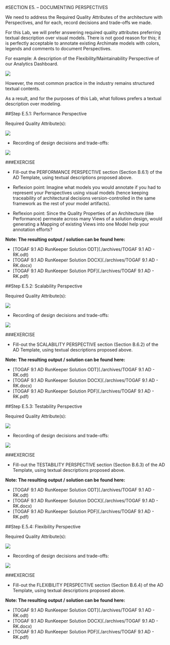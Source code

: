 #SECTION E5. – DOCUMENTING PERSPECTIVES

We need to address the Required Quality Attributes of the architecture with Perspectives,  and for each, record decisions and trade-offs we made.

For this Lab, we will prefer answering required quality attributes preferring textual description over visual models. There is not good reason for this; it is perfectly acceptable to annotate existing Archimate models with colors, legends and comments to document Perspectives.

For example: A description of the Flexibility/Maintainability Perspective of our Analytics Dashboard.

![](img/12.png)

However, the most common practice in the industry remains structured textual contents.

As a result, and for the purposes of this Lab, what follows prefers a textual description over modeling.


##Step E.5.1: Performance Perspective

Required Quality Attribute(s):

![](img/13.png)

- Recording of design decisions and trade-offs:

![](img/14.png)


###EXERCISE

- Fill-out the PERFORMANCE PERSPECTIVE section (Section B.6.1) of the AD Template, using textual descriptions proposed above.

- Reflexion point: Imagine what models you would annotate if you had to represent your Perspectives using visual models (hence keeping traceability of architectural decisions version-controlled in the same framework as the rest of your model artifacts).

- Reflexion point: Since the Quality Properties of an Architecture (like Performance) permeate across many Views of a solution design, would generating a Mapping of existing Views into one Model help your annotation efforts?

**Note: The resulting output / solution can be found here:**

- [TOGAF 9.1 AD RunKeeper Solution ODT](./archives/TOGAF 9.1 AD - RK.odt) 
- [TOGAF 9.1 AD RunKeeper Solution DOCX](./archives/TOGAF 9.1 AD - RK.docx)
- [TOGAF 9.1 AD RunKeeper Solution PDF](./archives/TOGAF 9.1 AD - RK.pdf)



##Step E.5.2: Scalability Perspective

Required Quality Attribute(s):

![](img/15.png)

- Recording of design decisions and trade-offs:

![](img/16.png)


###EXERCISE

- Fill-out the SCALABILITY PERSPECTIVE section (Section B.6.2) of the AD Template, using textual descriptions proposed above.

**Note: The resulting output / solution can be found here:**

- [TOGAF 9.1 AD RunKeeper Solution ODT](./archives/TOGAF 9.1 AD - RK.odt) 
- [TOGAF 9.1 AD RunKeeper Solution DOCX](./archives/TOGAF 9.1 AD - RK.docx)
- [TOGAF 9.1 AD RunKeeper Solution PDF](./archives/TOGAF 9.1 AD - RK.pdf)



##Step E.5.3: Testability Perspective

Required Quality Attribute(s):

![](img/17.png)

- Recording of design decisions and trade-offs:

![](img/18.png)


###EXERCISE

- Fill-out the TESTABILITY PERSPECTIVE section (Section B.6.3) of the AD Template, using textual descriptions proposed above.

**Note: The resulting output / solution can be found here:**

- [TOGAF 9.1 AD RunKeeper Solution ODT](./archives/TOGAF 9.1 AD - RK.odt) 
- [TOGAF 9.1 AD RunKeeper Solution DOCX](./archives/TOGAF 9.1 AD - RK.docx)
- [TOGAF 9.1 AD RunKeeper Solution PDF](./archives/TOGAF 9.1 AD - RK.pdf)


##Step E.5.4: Flexibility Perspective

Required Quality Attribute(s):

![](img/19.png)

- Recording of design decisions and trade-offs:

![](img/20.png)


###EXERCISE

- Fill-out the FLEXIBILITY PERSPECTIVE section (Section B.6.4) of the AD Template, using textual descriptions proposed above.

**Note: The resulting output / solution can be found here:**

- [TOGAF 9.1 AD RunKeeper Solution ODT](./archives/TOGAF 9.1 AD - RK.odt) 
- [TOGAF 9.1 AD RunKeeper Solution DOCX](./archives/TOGAF 9.1 AD - RK.docx)
- [TOGAF 9.1 AD RunKeeper Solution PDF](./archives/TOGAF 9.1 AD - RK.pdf)


